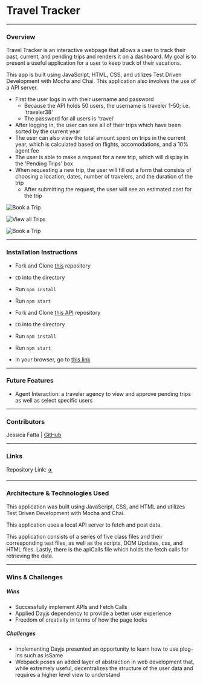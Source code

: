 # Travel Tracker
-------
### Overview

Travel Tracker is an interactive webpage that allows a user to track their past, current, and pending trips and renders it on a dashboard. My goal is to present a useful application for a user to keep track of their vacations. 

This app is built using JavaScript, HTML, CSS, and utilizes Test Driven Development with Mocha and Chai. This application also involves the use of a API server.

- First the user logs in with their username and password
  - Because the API holds 50 users, the username is traveler 1-50; i.e. 'traveler38'
  - The password for all users is 'travel'
- After logging in, the user can see all of their trips which have been sorted by the current year
- The user can also view the total amount spent on trips in the current year, which is calculated based on flights, accomodations, and a 10% agent fee
- The user is able to make a request for a new trip, which will display in the 'Pending Trips' box
- When requesting a new trip, the user will fill out a form that consists of choosing a location, dates, number of travelers, and the duration of the trip
  - After submitting the request, the user will see an estimated cost for the trip
 
![Book a Trip](https://media.giphy.com/media/IIUBNICuVzCvY5tvov/giphy.gif)


![View all Trips](https://media.giphy.com/media/06f9nSDRfvXso0dAwI/giphy.gif)


![Book a Trip](https://media.giphy.com/media/kefPSWdVmtxJQqzt3c/giphy.gif)


---------
### Installation Instructions
 - Fork and Clone [this](https://github.com/JessFatta/travel-tracker) repository
 - `CD` into the directory
 - Run `npm install` 
 - Run `npm start`

 - Fork and Clone [this API](https://github.com/turingschool-examples/travel-tracker-api) repository
 - `CD` into the directory
 - Run `npm install` 
 - Run `npm start`

 - In your browser, go to [this link](http://localhost:8080/)


-----------

### Future Features

 - Agent Interaction: a traveler agency to view and approve pending trips as well as select specific users


---------

### Contributors

Jessica Fatta | [GitHub](https://github.com/JessFatta)

--------
### Links

Repository Link: [✈️](https://github.com/JessFatta/travel-tracker)

------------
### Architecture & Technologies Used
This application was built using JavaScript, CSS, and HTML and utilizes Test Driven Development with Mocha and Chai.

This application uses a local API server to fetch and post data.

This application consists of a series of five class files and their corresponding test files, as well as the scripts, DOM Updates, css, and HTML files. Lastly, there is the apiCalls file which holds the fetch calls for retrieving the data.

------------
### Wins & Challenges
##### Wins
- Successfully implement APIs and Fetch Calls
- Applied Dayjs dependency to provide a better user experience
- Freedom of creativity in terms of how the page looks

##### Challenges
- Implementing Dayjs presented an opportunity to learn how to use plug-ins such as isSame
- Webpack poses an added layer of abstraction in web development that, while extremely useful, decentralizes the structure of the user data and requires a higher level view to understand
